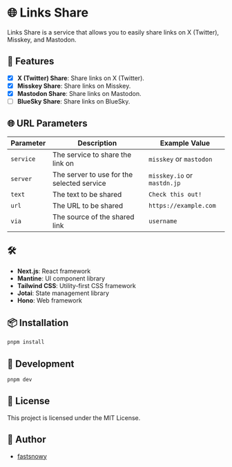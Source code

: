 
# 🌐 Links Share

Links Share is a service that allows you to easily share links on X (Twitter), Misskey, and Mastodon.

## 🚀 Features

- [x] **X (Twitter) Share**: Share links on X (Twitter).
- [x] **Misskey Share**: Share links on Misskey.
- [x] **Mastodon Share**: Share links on Mastodon.
- [ ] **BlueSky Share**: Share links on BlueSky.

## 🌐 URL Parameters

| Parameter | Description                  | Example Value       |
|-----------|------------------------------|---------------------|
| `service` | The service to share the link on | `misskey` or `mastodon` |
| `server`  | The server to use for the selected service | `misskey.io` or `mastdn.jp` |
| `text`    | The text to be shared         | `Check this out!`   |
| `url`     | The URL to be shared          | `https://example.com` |
| `via`     | The source of the shared link | `username`          |


## 🛠️ 

- **Next.js**: React framework
- **Mantine**: UI component library
- **Tailwind CSS**: Utility-first CSS framework
- **Jotai**: State management library
- **Hono**: Web framework

## 📦 Installation

```sh
pnpm install
```

## 🔧 Development

```sh
pnpm dev
```

## 📄 License

This project is licensed under the MIT License.

## 👥 Author

- [fastsnowy](https://github.com/fastsnowy)
